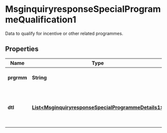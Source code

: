 

# MsginquiryresponseSpecialProgrammeQualification1

Data to qualify for incentive or other related programmes.

## Properties

| Name | Type | Description | Notes |
|------------ | ------------- | ------------- | -------------|
|**prgrmm** | **String** | Name of special programme. |  [optional] |
|**dtl** | [**List&lt;MsginquiryresponseSpecialProgrammeDetails1&gt;**](MsginquiryresponseSpecialProgrammeDetails1.md) | Name and value associated with a special programme. |  [optional] |



